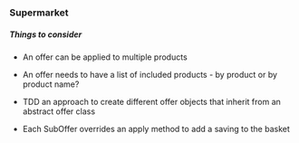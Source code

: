 ### Supermarket

##### Things to consider

* An offer can be applied to multiple products
* An offer needs to have a list of included products - by product or by product name?

* TDD an approach to create different offer objects that inherit from an abstract offer class
* Each SubOffer overrides an apply method to add a saving to the  basket